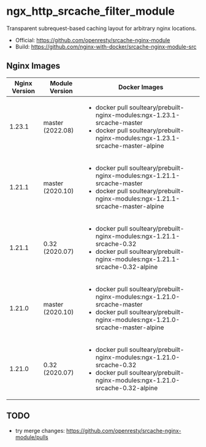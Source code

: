 # ngx_http_srcache_filter_module

Transparent subrequest-based caching layout for arbitrary nginx locations.

- Official: https://github.com/openresty/srcache-nginx-module
- Build: https://github.com/nginx-with-docker/srcache-nginx-module-src
## Nginx Images

<table>
    <thead>
        <tr>
            <th>Nginx Version</th>
            <th>Module Version</th>
            <th>Docker Images</th>
        </tr>
    </thead>
    <tbody>
        <tr>
            <td>1.23.1</td>
            <td>master (2022.08)</td>
            <td><ul>
                <li>docker pull soulteary/prebuilt-nginx-modules:ngx-1.23.1-srcache-master</li>
                <li>docker pull soulteary/prebuilt-nginx-modules:ngx-1.23.1-srcache-master-alpine</li>
            </ul></td>
        </tr>
        <tr>
            <td>1.21.1</td>
            <td>master (2020.10)</td>
            <td><ul>
                <li>docker pull soulteary/prebuilt-nginx-modules:ngx-1.21.1-srcache-master</li>
                <li>docker pull soulteary/prebuilt-nginx-modules:ngx-1.21.1-srcache-master-alpine</li>
            </ul></td>
        </tr>
        <tr>
            <td>1.21.1</td>
            <td>0.32 (2020.07)</td>
            <td><ul>
                <li>docker pull soulteary/prebuilt-nginx-modules:ngx-1.21.1-srcache-0.32</li>
                <li>docker pull soulteary/prebuilt-nginx-modules:ngx-1.21.1-srcache-0.32-alpine</li>
            </ul></td>
        </tr>
        <tr>
            <td>1.21.0</td>
            <td>master (2020.10)</td>
            <td><ul>
                <li>docker pull soulteary/prebuilt-nginx-modules:ngx-1.21.0-srcache-master</li>
                <li>docker pull soulteary/prebuilt-nginx-modules:ngx-1.21.0-srcache-master-alpine</li>
            </ul></td>
        </tr>
        <tr>
            <td>1.21.0</td>
            <td>0.32 (2020.07)</td>
            <td><ul>
                <li>docker pull soulteary/prebuilt-nginx-modules:ngx-1.21.0-srcache-0.32</li>
                <li>docker pull soulteary/prebuilt-nginx-modules:ngx-1.21.0-srcache-0.32-alpine</li>
            </ul></td>
        </tr>
    </tbody>
</table>

## TODO

- try merge changes: https://github.com/openresty/srcache-nginx-module/pulls
